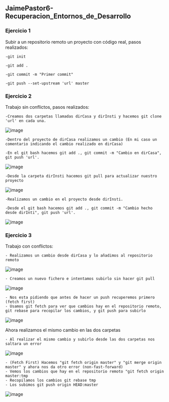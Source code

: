 ## JaimePastor6-Recuperacion_Entornos_de_Desarrollo
### Ejercicio 1 

Subir a un repositorio remoto un proyecto con código real, pasos realizados: 
 
    -git init 
  
    -git add .
  
    -git commit -m "Primer commit"
  
    -git push --set-upstream 'url' master


### Ejercicio 2

Trabajo sin conflictos, pasos realizados:

    -Creamos dos carpetas llamadas dirCasa y dirInsti y hacemos git clone 'url' en cada una.
  
  ![image](https://user-images.githubusercontent.com/72935966/114542604-6b870d00-9c58-11eb-8a9b-3d9b863acb37.png)
 
    -Dentro del proyecto de dirCasa realizamos un cambio (En mi caso un comentario indicando el cambio realizado en dirCasa)
  
    -En el git bash hacemos git add ., git commit -m "Cambio en dirCasa", git push 'url'.
  
  ![image](https://user-images.githubusercontent.com/72935966/114542758-983b2480-9c58-11eb-847a-91840ac097a2.png)
  
    -Desde la carpeta dirInsti hacemos git pull para actualizar nuestro proyecto
   
   ![image](https://user-images.githubusercontent.com/72935966/114543133-1697c680-9c59-11eb-8012-8df9a9d5f5f1.png)

    -Realizamos un cambio en el proyecto desde dirInsti.
   
    -Desde el git bash hacemos git add ., git commit -m "Cambio hecho desde dirInti", git push 'url'.
   
   ![image](https://user-images.githubusercontent.com/72935966/114543526-99b91c80-9c59-11eb-9985-8f2895c17108.png)
   
   
   ### Ejercicio 3
   
   Trabajo con conflictos:
   
    - Realizamos un cambio desde dirCasa y lo añadimos al repositorio remoto

  ![image](https://user-images.githubusercontent.com/72935966/114544568-1e586a80-9c5b-11eb-9ef1-9702515fc9bc.png)

    - Creamos un nuevo fichero e intentamos subirlo sin hacer git pull 

  ![image](https://user-images.githubusercontent.com/72935966/114545686-8b203480-9c5c-11eb-8c84-66b0edf0221e.png)
  
    - Nos esta pidiendo que antes de hacer un push recuperemos primero (fetch first)
    - Usamos git fetch para ver que cambios hay en el repositorio remoto, git rebase para recopilar los cambios, y git push para subirlo
   ![image](https://user-images.githubusercontent.com/72935966/114546034-fff36e80-9c5c-11eb-8ec5-969c7b220b34.png)

  Ahora realizamos el mismo cambio en las dos carpetas
 
    - Al realizar el mismo cambio y subirlo desde las dos carpetas nos saltara un error

![image](https://user-images.githubusercontent.com/72935966/114547058-3a114000-9c5e-11eb-8c88-d98d7a554824.png)

    - (Fetch First) Hacemos "git fetch origin master" y "git merge origin master" y ahora nos da otro error (non-fast-forward)
    - Vemos los cambios que hay en el repositorio remoto "git fetch origin master:tmp
    - Recopilamos los cambios git rebase tmp
    - Los subimos git push origin HEAD:master 
  
  ![image](https://user-images.githubusercontent.com/72935966/114548153-aa6c9100-9c5f-11eb-8931-2909972e7047.png)
  
  



    
    
